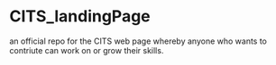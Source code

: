 # CITS_landingPage
an official repo for the CITS web page whereby anyone who wants to contriute can work on or grow their skills.
